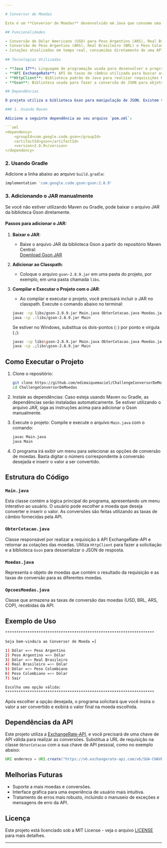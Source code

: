 ```yaml
---

# Conversor de Moedas

Este é um **Conversor de Moedas** desenvolvido em Java que consome uma API de taxas de câmbio para realizar a conversão entre diferentes moedas em tempo real. O programa utiliza a [ExchangeRate-API](https://www.exchangerate-api.com) para obter as cotações de moedas como Dólar Americano (USD), Real Brasileiro (BRL), Peso Argentino (ARS) e Peso Colombiano (COP).

## Funcionalidades

- Conversão de Dólar Americano (USD) para Peso Argentino (ARS), Real Brasileiro (BRL) e Peso Colombiano (COP).
- Conversão de Peso Argentino (ARS), Real Brasileiro (BRL) e Peso Colombiano (COP) para Dólar Americano (USD).
- Cotações atualizadas em tempo real, consumidas diretamente de uma API de taxas de câmbio.
  
## Tecnologias Utilizadas

- **Java 17**: Linguagem de programação usada para desenvolver o programa.
- **API ExchangeRate**: API de taxas de câmbio utilizada para buscar as cotações em tempo real.
- **HttpClient**: Biblioteca padrão do Java para realizar requisições HTTP.
- **Gson**: Biblioteca usada para fazer a conversão de JSON para objetos Java.

## Dependências

O projeto utiliza a biblioteca Gson para manipulação de JSON. Existem três maneiras de adicionar a dependência ao projeto:

### 1. Usando Maven

Adicione a seguinte dependência ao seu arquivo `pom.xml`:

```xml
<dependency>
    <groupId>com.google.code.gson</groupId>
    <artifactId>gson</artifactId>
    <version>2.8.9</version>
</dependency>
```

### 2. Usando Gradle

Adicione a linha abaixo ao arquivo `build.gradle`:

```groovy
implementation 'com.google.code.gson:gson:2.8.9'
```

### 3. Adicionando o JAR manualmente

Se você não estiver utilizando Maven ou Gradle, pode baixar o arquivo JAR da biblioteca Gson diretamente.

#### Passos para adicionar o JAR:

1. **Baixar o JAR**:
   - Baixe o arquivo JAR da biblioteca Gson a partir do repositório Maven Central:  
     [Download Gson JAR](https://repo1.maven.org/maven2/com/google/code/gson/gson/2.8.9/gson-2.8.9.jar)

2. **Adicionar ao Classpath**:
   - Coloque o arquivo `gson-2.8.9.jar` em uma pasta do projeto, por exemplo, em uma pasta chamada `libs`.

3. **Compilar e Executar o Projeto com o JAR**:
   - Ao compilar e executar o projeto, você precisará incluir o JAR no classpath. Execute o comando abaixo no terminal:

   ```bash
   javac -cp libs/gson-2.8.9.jar Main.java ObterCotacao.java Moedas.java OpcoesMoedas.java
   java -cp .:libs/gson-2.8.9.jar Main
   ```

   Se estiver no Windows, substitua os dois-pontos (`:`) por ponto e vírgula (`;`):

   ```bash
   javac -cp libs\gson-2.8.9.jar Main.java ObterCotacao.java Moedas.java OpcoesMoedas.java
   java -cp .;libs\gson-2.8.9.jar Main
   ```

## Como Executar o Projeto

1. Clone o repositório:
    ```bash
    git clone https://github.com/edimaiquemaciel/ChallengeConversorDeMoedas.git
    cd ChallengeConversorDeMoedas

    ```

2. Instale as dependências:
   Caso esteja usando Maven ou Gradle, as dependências serão instaladas automaticamente. Se estiver utilizando o arquivo JAR, siga as instruções acima para adicionar o Gson manualmente.

3. Execute o projeto:
    Compile e execute o arquivo `Main.java` com o comando:
    ```bash
    javac Main.java
    java Main
    ```

4. O programa irá exibir um menu para selecionar as opções de conversão de moedas. Basta digitar o número correspondente à conversão desejada e inserir o valor a ser convertido.

## Estrutura do Código

### `Main.java`
Esta classe contém a lógica principal do programa, apresentando um menu interativo ao usuário. O usuário pode escolher a moeda que deseja converter e inserir o valor. As conversões são feitas utilizando as taxas de câmbio fornecidas pela API.

### `ObterCotacao.java`
Classe responsável por realizar a requisição à API ExchangeRate-API e retornar as cotações das moedas. Utiliza `HttpClient` para fazer a solicitação e a biblioteca `Gson` para desserializar o JSON de resposta.

### `Moedas.java`
Representa o objeto de moedas que contém o resultado da requisição e as taxas de conversão para as diferentes moedas.

### `OpcoesMoedas.java`
Classe que armazena as taxas de conversão das moedas (USD, BRL, ARS, COP), recebidas da API.

## Exemplo de Uso

```bash
*******************************************************************

Seja bem-vindo/a ao Conversor de Moeda =]

1) Dólar =>> Peso Argentino
2) Peso Argentino =>> Dólar
3) Dólar =>> Real Brasileiro
4) Real Brasileiro =>> Dólar
5) Dólar =>> Peso Colombiano
6) Peso Colombiano =>> Dólar
7) Sair

Escolha uma opção válida:
*******************************************************************
```

Após escolher a opção desejada, o programa solicitará que você insira o valor a ser convertido e exibirá o valor final na moeda escolhida.

## Dependências da API

Este projeto utiliza a [ExchangeRate-API](https://www.exchangerate-api.com), e você precisará de uma chave de API válida para realizar as conversões. Substitua a URL de requisição na classe `ObterCotacao` com a sua chave de API pessoal, como no exemplo abaixo:

```java
URI endereco = URI.create("https://v6.exchangerate-api.com/v6/SUA-CHAVE-API/latest/USD");
```

## Melhorias Futuras

- Suporte a mais moedas e conversões.
- Interface gráfica para uma experiência de usuário mais intuitiva.
- Tratamento de erros mais robusto, incluindo o manuseio de exceções e mensagens de erro da API.

## Licença

Este projeto está licenciado sob a MIT License - veja o arquivo [LICENSE](LICENSE) para mais detalhes.

---
```

